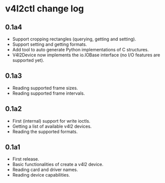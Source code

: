 # v4l2ctl change log

## 0.1a4
* Support cropping rectangles (querying, getting and setting).
* Support setting and getting formats.
* Add tool to auto generate Python implementations of C structures.
* V4l2Device now implements the io.IOBase interface (no I/O features are supported yet).

## 0.1a3
* Reading supported frame sizes.
* Reading supported frame intervals.

## 0.1a2
* First (internal) support for write ioctls.
* Getting a list of available v4l2 devices.
* Reading the supported formats.

## 0.1a1
* First release.
* Basic functionalities of create a v4l2 device.
* Reading card and driver names.
* Reading device capabilities.
